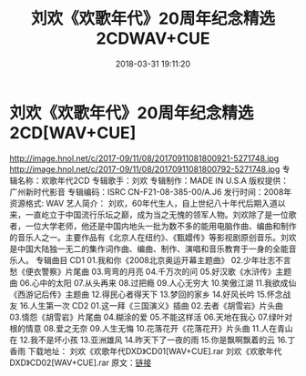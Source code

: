 ﻿---
title: 刘欢《欢歌年代》20周年纪念精选2CDWAV+CUE
date: 2018-03-31 19:11:20
categories: WAV车载音乐、镜像
tags: 华语中文
---
# 刘欢《欢歌年代》20周年纪念精选2CD[WAV+CUE]

http://image.hnol.net/c/2017-09/11/08/20170911081800921-5271748.jpg
http://image.hnol.net/c/2017-09/11/08/20170911081800792-5271748.jpg
专辑名称：欢歌年代2CD
专辑歌手：刘欢
专辑制作：MADE IN U.S.A
版权提供：广州新时代影音
专辑编码：ISRC CN-F21-08-385-00/A.J6
发行时间：2008年
资源格式: WAV
艺人简介：
刘欢，60年代生人，自上世纪八十年代后期入道以来，一直屹立于中国流行乐坛之巅，成为当之无愧的领军人物。刘欢除了是一位歌者，一位大学老师，他还是中国内地头一批为数不多的能用电脑作曲、编曲和制作的音乐人之一。主要作品有《北京人在纽约》、《甄嬛传》等影视剧原创音乐。刘欢是中国大陆独一无二的集作词作曲、编曲、制作、演唱和音乐教育于一身的全能音乐人。
专辑曲目
CD1
01.我和你《2008北京奥运开幕主题曲》
02.少年壮志不言愁《便衣警察》片尾曲
03.弯弯的月亮
04.千万次的问
05.好汉歌《水浒传》主题曲
06.心中的太阳
07.从头再来
08.过把瘾
09.人心无穷大
10.笑傲江湖
11.我欲成仙《西游记后传》主题曲
12.得民心者得天下
13.梦回的家乡
14.好风长吟
15.怀念战友
16.人生第一次
CD2
01.这一拜《三国演义》插曲
02.去者《胡雪岩》片头曲
03.情怨《胡雪岩》片尾曲
04.糊涂的爱
05.不能这样活
06.天地在我心
07.绿叶对根的情意
08.爱之无奈
09.人生无悔
10.花落花开《花落花开》片头曲
11.人在青山在
12.我不是坏小孩
13.亚洲雄风
14.昨天下了一夜的雨
15.你是飘啊飘着的云
16.丁香雨
下载地址：
刘欢《欢歌年代DXD》CD01[WAV+CUE].rar
刘欢《欢歌年代DXD》CD02[WAV+CUE].rar
原文：[链接](https://blog.sina.com.cn/s/blog_1647c7e760102y07x.html)